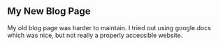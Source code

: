 ## My New Blog Page
My old blog page was harder to maintain. I tried out using google.docs which was nice, but not really a properly accessible website.
